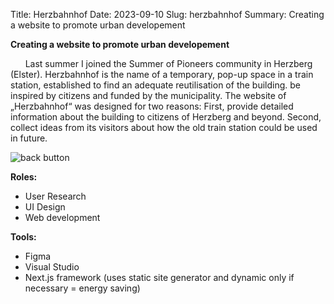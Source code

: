 Title: Herzbahnhof
Date: 2023-09-10
Slug: herzbahnhof
Summary: Creating a website to promote urban developement 

**Creating a website to promote urban developement** 

&nbsp;&nbsp;&nbsp;&nbsp;&nbsp;&nbsp;Last summer I joined the Summer of Pioneers community in Herzberg (Elster). Herzbahnhof is the name of a temporary, pop-up space in a train station, established to find an adequate reutilisation of the building.  be inspired by citizens and funded by the municipality.
The website of „Herzbahnhof“ was designed for two reasons:
First, provide detailed information about the building to citizens of Herzberg and beyond.
Second, collect ideas from its visitors about how the old train station could be used in future.

![back button](/images/herzbahnhof3.png "Text to show on mouseover")

**Roles:**

+ User Research 
+ UI Design
+ Web development

**Tools:**

+ Figma
+ Visual Studio
+ Next.js framework (uses static site generator and dynamic only if necessary = energy saving)



